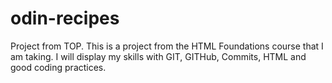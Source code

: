 # odin-recipes
Project from TOP.
This is a project from the HTML Foundations course
that I am taking. I will display my skills with GIT,
GITHub, Commits, HTML and good coding practices.

